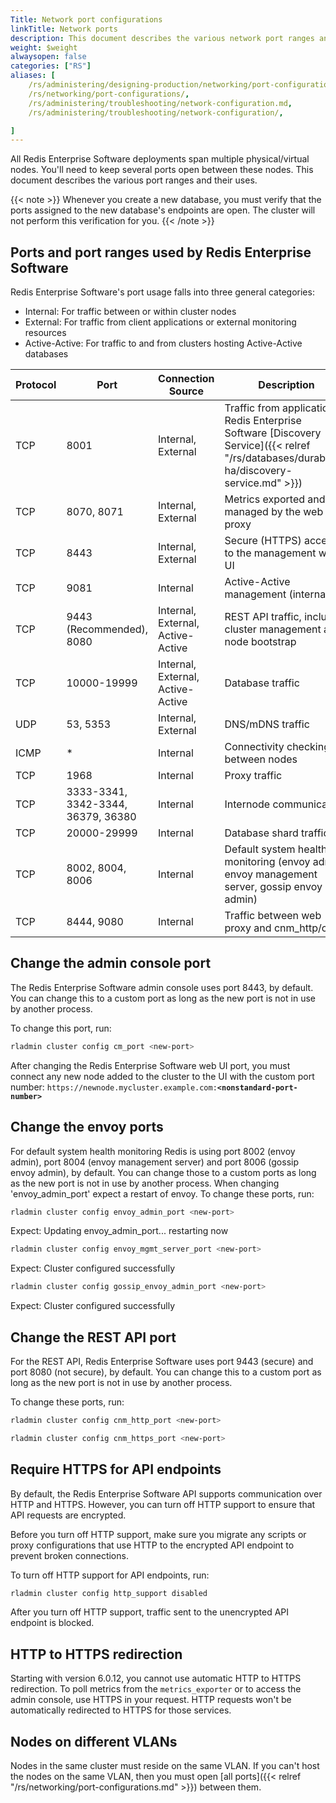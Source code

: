```yaml
---
Title: Network port configurations
linkTitle: Network ports
description: This document describes the various network port ranges and their uses.
weight: $weight
alwaysopen: false
categories: ["RS"]
aliases: [
    /rs/administering/designing-production/networking/port-configurations/,
    /rs/networking/port-configurations/,
    /rs/administering/troubleshooting/network-configuration.md,
    /rs/administering/troubleshooting/network-configuration/,

]
---
```


All Redis Enterprise Software deployments span multiple physical/virtual nodes. You'll need to keep several ports open between these nodes. This document describes the various port ranges and their uses.

{{< note >}}
Whenever you create a new database, you must verify that the ports assigned to the new database's endpoints are open. The cluster will not perform this verification for you.
{{< /note >}}

## Ports and port ranges used by Redis Enterprise Software

Redis Enterprise Software's port usage falls into three general categories:

- Internal: For traffic between or within cluster nodes
- External: For traffic from client applications or external monitoring resources
- Active-Active: For traffic to and from clusters hosting Active-Active databases

| Protocol | Port | Connection Source | Description |
|------------|-----------------|-----------------|-----------------|
| TCP | 8001 | Internal, External | Traffic from application to Redis Enterprise Software [Discovery Service]({{< relref "/rs/databases/durability-ha/discovery-service.md" >}}) |
| TCP | 8070, 8071 | Internal, External | Metrics exported and managed by the web proxy |
| TCP | 8443 | Internal, External | Secure (HTTPS) access to the management web UI |
| TCP | 9081 | Internal | Active-Active management (internal) |
| TCP | 9443 (Recommended), 8080 | Internal, External, Active-Active | REST API traffic, including cluster management and node bootstrap |
| TCP | 10000-19999 | Internal, External, Active-Active | Database traffic |
| UDP | 53, 5353 | Internal, External | DNS/mDNS traffic |
| ICMP | * | Internal | Connectivity checking between nodes |
| TCP | 1968 | Internal | Proxy traffic |
| TCP | 3333-3341, 3342-3344, 36379, 36380 | Internal | Internode communication |
| TCP | 20000-29999 | Internal | Database shard traffic |
| TCP | 8002, 8004, 8006 | Internal | Default system health monitoring (envoy admin, envoy management server, gossip envoy admin)|
| TCP | 8444, 9080 | Internal | Traffic between web proxy and cnm_http/cm |

## Change the admin console port

The Redis Enterprise Software admin console uses port 8443, by default. You can change this to a custom port as long as the new port is not in use by another process.

To change this port, run:

```sh
rladmin cluster config cm_port <new-port>
```

After changing the Redis Enterprise Software web UI port, you must connect any new node added to the cluster to the UI with the custom port number:
`https://newnode.mycluster.example.com:`**`<nonstandard-port-number>`**

## Change the envoy  ports

For default system health monitoring Redis is using port 8002 (envoy admin), port 8004 (envoy management server) and port 8006 (gossip envoy admin), by default. You can change those to a custom ports as long as the new port is not in use by another process.
When changing  'envoy_admin_port' expect a restart of envoy.
To change these ports, run:

```sh
rladmin cluster config envoy_admin_port <new-port>
```
Expect: Updating envoy_admin_port... restarting now
```sh
rladmin cluster config envoy_mgmt_server_port <new-port>
```
Expect: Cluster configured successfully
```sh
rladmin cluster config gossip_envoy_admin_port <new-port>
```
Expect: Cluster configured successfully

## Change the REST API port

For the REST API, Redis Enterprise Software uses port 9443 (secure) and port 8080 (not secure), by default. You can change this to a custom port as long as the new port is not in use by another process.

To change these ports, run:

```sh
rladmin cluster config cnm_http_port <new-port>
```

```sh
rladmin cluster config cnm_https_port <new-port>
```

## Require HTTPS for API endpoints

By default, the Redis Enterprise Software API supports communication over HTTP and HTTPS. However, you can turn off HTTP support to ensure that API requests are encrypted.

Before you turn off HTTP support, make sure you migrate any scripts or proxy configurations that use HTTP to the encrypted API endpoint to prevent broken connections.

To turn off HTTP support for API endpoints, run:

```sh
rladmin cluster config http_support disabled
```

After you turn off HTTP support, traffic sent to the unencrypted API endpoint is blocked.


## HTTP to HTTPS redirection
Starting with version 6.0.12, you cannot use automatic HTTP to HTTPS redirection.
To poll metrics from the `metrics_exporter` or to access the admin console, use HTTPS in your request. HTTP requests won't be automatically redirected to HTTPS for those services. 

## Nodes on different VLANs

Nodes in the same cluster must reside on the same VLAN. If you can't
host the nodes on the same VLAN, then you must open [all ports]({{< relref "/rs/networking/port-configurations.md" >}}) between them.
